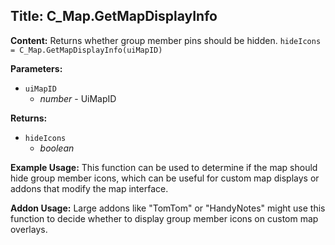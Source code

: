## Title: C_Map.GetMapDisplayInfo

**Content:**
Returns whether group member pins should be hidden.
`hideIcons = C_Map.GetMapDisplayInfo(uiMapID)`

**Parameters:**
- `uiMapID`
  - *number* - UiMapID

**Returns:**
- `hideIcons`
  - *boolean*

**Example Usage:**
This function can be used to determine if the map should hide group member icons, which can be useful for custom map displays or addons that modify the map interface.

**Addon Usage:**
Large addons like "TomTom" or "HandyNotes" might use this function to decide whether to display group member icons on custom map overlays.